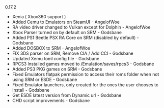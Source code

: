 0.17.2

- Xenia ( Xbox360 support )
- Added Cemu to Emulators on SteamUI - AngelofWoe
- RA video driver changed to Vulkan except for Dolphin - AngelofWoe
- Xbox Parser turned on by default on SRM - Godsbane
- Added PS1 Beetle PSX RA Core on SRM (disabled by default) - Godsbane
- Added DOSBOX to SRM - AngelofWoe
- FIX 3DS parser on SRM, Remove CIA / Add CCI - Godsbane
- Updated Xemu toml config file - Godsbane
- RPCS3 Installed games moved to /Emulation/saves/rpcs3 - Godsbane
- Added PS3 PKG games on SRM - Godsbane
- Fixed Emulators flatpak permission to access their roms folder when not using SRM or ESDE - Godsbane
- Fixed Emulator launchers, only created for the ones the user chooses to install - Godsbane
- Get ESDE latest version from Dynamic url - Godsbane
- CHD script improvements - Godsbane
